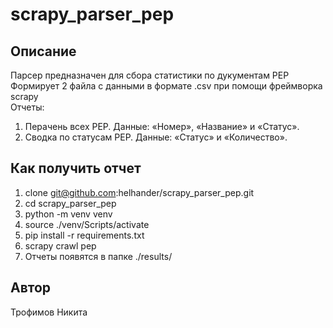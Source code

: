 # scrapy_parser_pep
## Описание
Парсер предназначен для сбора статистики по дукументам PEP<br/>
Формирует 2 файла с данными в формате .csv при помощи фреймворка scrapy<br/>
Отчеты:
1. Перачень всех PEP. Данные: «Номер», «Название» и «Статус».  
2. Cводка по статусам PEP. Данные: «Статус» и «Количество».

## Как получить отчет
1. clone git@github.com:helhander/scrapy_parser_pep.git
2. cd scrapy_parser_pep
3. python -m venv venv
4. source ./venv/Scripts/activate
5. pip install -r requirements.txt
6. scrapy crawl pep
7. Отчеты появятся в папке ./results/

## Автор
Трофимов Никита